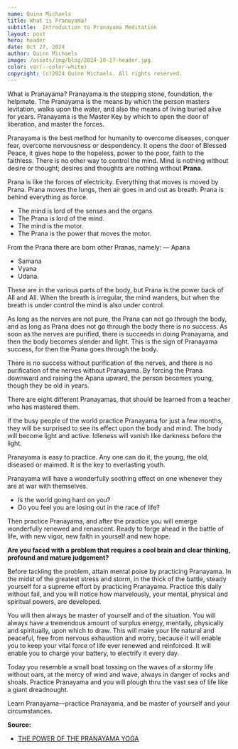 ```yaml
---
name: Quinn Michaels
title: What is Pranayama?
subtitle:  Introduction to Pranayama Meditation
layout: post
hero: header
date: Oct 27, 2024
author: Quinn Michaels
image: /assets/img/blog/2024-10-27-header.jpg
color: var(--color-white)
copyright: (c)2024 Quinn Michaels. All rights reserved.
---
```


What is Pranayama? Pranayama is the stepping stone, foundation, the helpmate. The Pranayama is the means by which the person masters levitation, walks upon the water, and also the means of living buried alive for years. Pranayama is the Master Key by which to open the door of liberation, and master the forces.

Pranayama is the best method for humanity to overcome diseases, conquer fear, overcome nervousness or despondency. It opens the door of Blessed Peace, it gives hope to the hopeless, power to the poor, faith to the faithless. There is no other way to control the mind. Mind is nothing without desire or thought; desires and thoughts are nothing without **Prana**.

Prana is like the forces of electricity. Everything that moves is moved by Prana. Prana moves the lungs, then air goes in and out as breath. Prana is behind everything as force.

- The mind is lord of the senses and the organs.
- The Prana is lord of the mind.
- The mind is the motor.
- The Prana is the power that moves the motor.

From the Prana there are born other Pranas, namely:
— Apana
- Samana
- Vyana
- Udana.

These are in the various parts of the body, but Prana is the power back of All and All. When the breath is irregular, the mind wanders, but when the breath is under control the mind is also under control.

As long as the nerves are not pure, the Prana can not go through the body, and as long as Prana does not go through the body there is no success. As soon as the nerves are purified, there is succeeds in doing Pranayama, and then the body becomes slender and light. This is the sign of Pranayama success, for then the Prana goes through the body.

There is no success without purification of the nerves, and there is no purification of the nerves without Pranayama. By forcing the Prana downward and raising the Apana upward, the person becomes young, though they be old in years.

There are eight different Pranayamas, that should be learned from a teacher who has mastered them.

If the busy people of the world practice Pranayama for just a few months, they will be surprised to see its effect upon the body and mind. The body will become light and active. Idleness will vanish like darkness before the light.

Pranayama is easy to practice. Any one can do it, the young, the old, diseased or maimed. It is the key to everlasting youth.

Pranayama will have a wonderfully soothing effect on one whenever they are at war with themselves.
- Is the world going hard on you?
- Do you feel you are losing out in the race of life?

Then practice Pranayama, and after the practice you will emerge wonderfully renewed and renascent. Ready to forge ahead in the battle of life, with new vigor, new faith in yourself and new hope.

**Are you faced with a problem that requires a cool brain and clear thinking, profound and mature judgement?**

Before tackling the problem, attain mental poise by practicing Pranayama. In the midst of the greatest stress and storm, in the thick of the battle, steady yourself for a supreme effort by practicing Pranayama. Practice this daily without fail, and you will notice how marvelously, your mental, physical and spiritual powers, are developed.

You will then always be master of yourself and of the situation. You will always have a tremendous amount of surplus energy, mentally, physically and spiritually, upon which to draw. This will make your life natural and peaceful, free from nervous exhaustion and worry, because it will enable you to keep your vital force of life ever renewed and reinforced. It will enable you to charge your battery, to electrify it every day.

Today you resemble a small boat tossing on the waves of a stormy life without oars, at the mercy of wind and wave, always in danger of rocks and shoals. Practice Pranayama and you will plough thru the vast sea of life like a giant dreadnought.

Learn Pranayama—practice Pranayama, and be master of yourself and your circumstances.

**Source:**  
- [THE POWER OF THE PRANAYAMA YOGA](https://sacred-texts.com/hin/kmu/kmu08.htm)  
